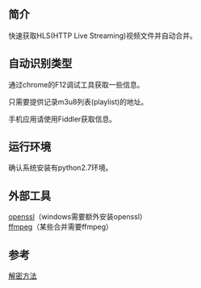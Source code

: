 ## 简介

快速获取HLS(HTTP Live Streaming)视频文件并自动合并。

## 自动识别类型

通过chrome的F12调试工具获取一些信息。  

只需要提供记录m3u8列表(playlist)的地址。  

手机应用请使用Fiddler获取信息。

## 运行环境

确认系统安装有python2.7环境。

## 外部工具
[openssl](http://slproweb.com/products/Win32OpenSSL.html)（windows需要额外安装openssl）  
[ffmpeg](http://ffmpeg.org/download.html)（某些合并需要ffmpeg）

## 参考
[解密方法](https://www.tuicool.com/articles/eiIZrm6)
